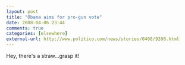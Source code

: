 ```yaml
---
layout: post  
title: "Obama aims for pro-gun vote"  
date: 2008-04-06 23:44  
comments: true  
categories: [elsewhere]
external-url: http://www.politico.com/news/stories/0408/9398.html
---
```


Hey, there's a straw...grasp it!
